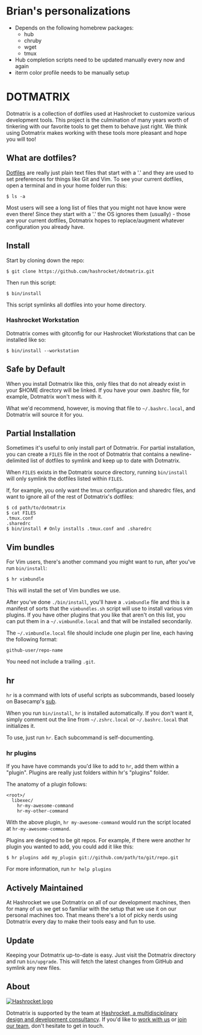# Brian's personalizations

* Depends on the following homebrew packages:
  * hub
  * chruby
  * wget
  * tmux
* Hub completion scripts need to be updated manually every now and again
* iterm color profile needs to be manually setup

# DOTMATRIX

Dotmatrix is a collection of dotfiles used at Hashrocket to customize various
development tools. This project is the culmination of many years worth of
tinkering with our favorite tools to get them to behave just right. We think
using Dotmatrix makes working with these tools more pleasant and hope you will
too!

## What are dotfiles?

[Dotfiles][wikipedia] are really just plain text files that start with a '.' and
they are used to set preferences for things like Git and Vim. To see your
current dotfiles, open a terminal and in your home folder run this:

[wikipedia]: https://en.wikipedia.org/wiki/Hidden_file_and_hidden_directory

```
$ ls -a
```

Most users will see a long list of files that you might not have know were even
there! Since they start with a '.' the OS ignores them (usually) - those are
your current dotfiles, Dotmatrix hopes to replace/augment whatever configuration
you already have.

## Install

Start by cloning down the repo:

```
$ git clone https://github.com/hashrocket/dotmatrix.git
```

Then run this script:

```
$ bin/install
```

This script symlinks all dotfiles into your home directory.

### Hashrocket Workstation

Dotmatrix comes with gitconfig for our Hashrocket Workstations that can be
installed like so:

```
$ bin/install --workstation
```

## Safe by Default

When you install Dotmatrix like this, only files that do not already exist in
your $HOME directory will be linked. If you have your own .bashrc file, for
example, Dotmatrix won't mess with it.

What we'd recommend, however, is moving that file to `~/.bashrc.local`, and
Dotmatrix will source it for you.

## Partial Installation

Sometimes it's useful to only install part of Dotmatrix. For partial
installation, you can create a `FILES` file in the root of Dotmatrix that
contains a newline-delimited list of dotfiles to symlink and keep up to date
with Dotmatrix.

When `FILES` exists in the Dotmatrix source directory, running `bin/install`
will only symlink the dotfiles listed within `FILES`.

If, for example, you only want the tmux configuration and sharedrc files, and
want to ignore all of the rest of Dotmatrix's dotfiles:

```
$ cd path/to/dotmatrix
$ cat FILES
.tmux.conf
.sharedrc
$ bin/install # Only installs .tmux.conf and .sharedrc
```

## Vim bundles

For Vim users, there's another command you might want to run, after you've run
`bin/install`:

```
$ hr vimbundle
```

This will install the set of Vim bundles we use.

After you've done `./bin/install`, you'll have a `.vimbundle` file and this is a
manifest of sorts that the `vimbundles.sh` script will use to install various
vim plugins. If you have other plugins that you like that aren't on this list,
you can put them in a `~/.vimbundle.local` and that will be installed
secondarily.

The `~/.vimbundle.local` file should include one plugin per line, each having
the following format:

```
github-user/repo-name
```

You need not include a trailing `.git`.

## hr

`hr` is a command with lots of useful scripts as subcommands, based loosely on
Basecamp's [sub][sub].

[sub]: https://github.com/basecamp/sub

When you run `bin/install`, `hr` is installed automatically. If you don't want
it, simply comment out the line from `~/.zshrc.local` or `~/.bashrc.local` that
initializes it.

To use, just run `hr`. Each subcommand is self-documenting.

### hr plugins

If you have have commands you'd like to add to `hr`, add them within a "plugin".
Plugins are really just folders within hr's "plugins" folder.

The anatomy of a plugin follows:

```
<root>/
  libexec/
    hr-my-awesome-command
    hr-my-other-command
```

With the above plugin, `hr my-awesome-command` would run the script located at
`hr-my-awesome-command`.

Plugins are designed to be git repos. For example, if there were another hr
plugin you wanted to add, you could add it like this:

```
$ hr plugins add my_plugin git://github.com/path/to/git/repo.git
```

For more information, run `hr help plugins`

## Actively Maintained

At Hashrocket we use Dotmatrix on all of our development machines, then for many
of us we get so familiar with the setup that we use it on our personal machines
too. That means there's a lot of picky nerds using Dotmatrix every day to make
their tools easy and fun to use.

## Update

Keeping your Dotmatrix up-to-date is easy. Just visit the Dotmatrix directory
and run `bin/upgrade`. This will fetch the latest changes from GitHub and
symlink any new files.

## About

[![Hashrocket logo](https://hashrocket.com/hashrocket_logo.svg)](https://hashrocket.com)

Dotmatrix is supported by the team at [Hashrocket, a multidisciplinary design
and development consultancy](https://hashrocket.com). If you'd like to [work
with us](https://hashrocket.com/contact-us/hire-us) or [join our
team](https://hashrocket.com/contact-us/jobs), don't hesitate to get in touch.
